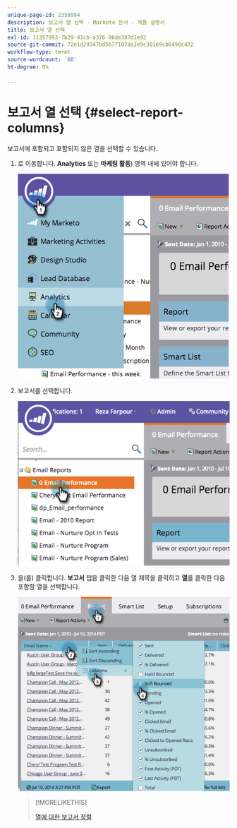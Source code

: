 ```yaml
---
unique-page-id: 2359994
description: 보고서 열 선택 - Marketo 문서 - 제품 설명서
title: 보고서 열 선택
exl-id: 11357993-7b29-41cb-a376-06de387d1e92
source-git-commit: 72e1d29347bd5b77107da1e9c30169cb6490c432
workflow-type: tm+mt
source-wordcount: '60'
ht-degree: 0%

---
```


# 보고서 열 선택 {#select-report-columns}

보고서에 포함되고 포함되지 않은 열을 선택할 수 있습니다.

1. 로 이동합니다. **Analytics** 또는 **마케팅 활동**) 영역 내에 있어야 합니다.

   ![](assets/image2014-9-16-10-3a43-3a0.png)

1. 보고서를 선택합니다.

   ![](assets/image2014-9-16-10-3a43-3a5.png)

1. 을(를) 클릭합니다. **보고서** 탭을 클릭한 다음 열 제목을 클릭하고 **열**&#x200B;를 클릭한 다음 포함할 열을 선택합니다.

   ![](assets/image2014-9-16-10-3a43-3a9.png)

   >[!MORELIKETHIS]
   >
   >[열에 대한 보고서 정렬](/help/marketo/product-docs/reporting/basic-reporting/editing-reports/sort-report-on-columns.md)
